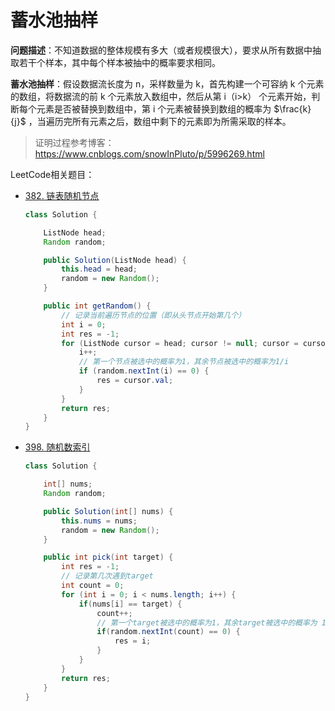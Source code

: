 # 蓄水池抽样

**问题描述**：不知道数据的整体规模有多大（或者规模很大），要求从所有数据中抽取若干个样本，其中每个样本被抽中的概率要求相同。

**蓄水池抽样**：假设数据流长度为 n，采样数量为 k，首先构建一个可容纳 k 个元素的数组，将数据流的前 k 个元素放入数组中，然后从第 i（i>k） 个元素开始，判断每个元素是否被替换到数组中，第 i 个元素被替换到数组的概率为 $\frac{k}{j}$ ，当遍历完所有元素之后，数组中剩下的元素即为所需采取的样本。

> 证明过程参考博客：https://www.cnblogs.com/snowInPluto/p/5996269.html

LeetCode相关题目：

+ [382. 链表随机节点](https://leetcode-cn.com/problems/linked-list-random-node/)

  ```java
  class Solution {
  
      ListNode head;
      Random random;
  
      public Solution(ListNode head) {
          this.head = head;
          random = new Random();
      }
  
      public int getRandom() {
          // 记录当前遍历节点的位置（即从头节点开始第几个）
          int i = 0;
          int res = -1;
          for (ListNode cursor = head; cursor != null; cursor = cursor.next) {
              i++;
              // 第一个节点被选中的概率为1，其余节点被选中的概率为1/i
              if (random.nextInt(i) == 0) {
                  res = cursor.val;
              }
          }
          return res;
      }
  }
  ```

+ [398. 随机数索引](https://leetcode-cn.com/problems/random-pick-index/)

  ```java
  class Solution {
  
      int[] nums;
      Random random;
  
      public Solution(int[] nums) {
          this.nums = nums;
          random = new Random();
      }
  
      public int pick(int target) {
          int res = -1;
          // 记录第几次遇到target
          int count = 0;
          for (int i = 0; i < nums.length; i++) {
              if(nums[i] == target) {
                  count++;
                  // 第一个target被选中的概率为1，其余target被选中的概率为 1/count
                  if(random.nextInt(count) == 0) {
                      res = i;
                  }
              }
          }
          return res;
      }
  }
  ```

  
